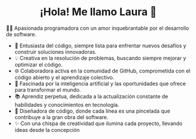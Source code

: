 
<h1 align="center">¡Hola! Me llamo Laura 👋</h1>

<!--
**LG-Laura/LG-Laura** es un repositorio ✨ _especial_ ✨ porque su `README.md` (este archivo) aparece en tu perfil de GitHub.

Aquí hay algunas ideas para comenzar:

- 🔭 Actualmente estoy trabajando en ...
- 🌱 Actualmente estoy aprendiendo ...
- 👯 Estoy buscando colaborar en ...
- 🤔 Estoy buscando ayuda con ...
- 💬 Pregúntame sobre ...
- 📫 Cómo contactarme: ...
- 😄 Pronombres: ...
- ⚡ Dato curioso: ...
-->

👩‍💻 Apasionada programadora con un amor inquebrantable por el desarrollo de software.
- 🚀 Entusiasta del código, siempre lista para enfrentar nuevos desafíos y construir soluciones innovadoras.
- 💡 Creativa en la resolución de problemas, buscando siempre mejorar y optimizar el código.
- 🌐 Colaboradora activa en la comunidad de GitHub, comprometida con el código abierto y el aprendizaje colectivo.
- 🤖 Fascinada por la inteligencia artificial y las oportunidades que ofrece para transformar el mundo.
- 📚 Aprendiz perpetua, dedicada a la actualización constante de habilidades y conocimientos en tecnología.
- 🎨 Diseñadora de código, donde cada línea es una pincelada que contribuye a la gran obra del software.
- ✨ Con una chispa de creatividad que ilumina cada proyecto, llevando ideas desde la concepción
